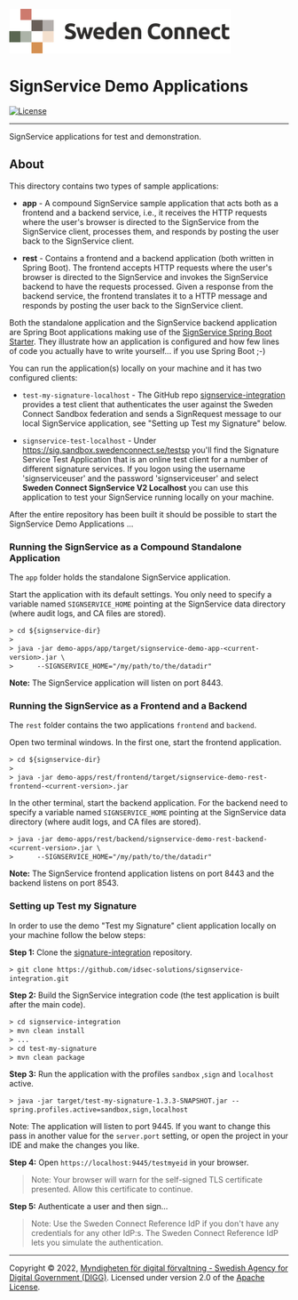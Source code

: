 ![Logo](../docs/images/sweden-connect.png)


# SignService Demo Applications

[![License](https://img.shields.io/badge/License-Apache%202.0-blue.svg)](https://opensource.org/licenses/Apache-2.0)

-----

SignService applications for test and demonstration.

## About

This directory contains two types of sample applications:

* **app** - A compound SignService sample application that acts both as a frontend and a backend service, i.e., it receives the HTTP requests where the user's browser is directed to the SignService from the 
SignService client, processes them, and responds by posting the user back to the SignService client.

* **rest** - Contains a frontend and a backend application (both written in Spring Boot). The frontend accepts HTTP requests where the user's browser is directed to the SignService and invokes the
SignService backend to have the requests processed. Given a response from the backend service, the
frontend translates it to a HTTP message and responds by posting the user back to the SignService client.

Both the standalone application and the SignService backend application are Spring Boot applications making use of the [SignService Spring Boot Starter](../../spring-boot-starter/README.md). They
illustrate how an application is configured and how few lines of code you actually have to write yourself... if you use Spring Boot ;-)

You can run the application(s) locally on your machine and it has two configured clients:

- `test-my-signature-localhost` - The GitHub repo [signservice-integration](https://github.com/idsec-solutions/signservice-integration) provides a test client that authenticates the user against the Sweden Connect Sandbox
federation and sends a SignRequest message to our local SignService application, see "Setting up Test my Signature" below.

- `signservice-test-localhost` - Under https://sig.sandbox.swedenconnect.se/testsp you'll find the Signature Service
Test Application that is an online test client for a number of different signature services. If you logon using the
username 'signserviceuser' and the password 'signserviceuser' and select **Sweden Connect SignService V2 Localhost** you can use this application
to test your SignService running locally on your machine.

After the entire repository has been built it should be possible to start the SignService Demo Applications ...


### Running the SignService as a Compound Standalone Application

The `app` folder holds the standalone SignService application.

Start the application with its default settings. You only need to specify a variable named `SIGNSERVICE_HOME` pointing at the SignService data directory (where audit logs, and CA files are stored).

```
> cd ${signservice-dir}
>
> java -jar demo-apps/app/target/signservice-demo-app-<current-version>.jar \
>      --SIGNSERVICE_HOME="/my/path/to/the/datadir"

```

**Note:** The SignService application will listen on port 8443.

### Running the SignService as a Frontend and a Backend

The `rest` folder contains the two applications `frontend` and `backend`.

Open two terminal windows. In the first one, start the frontend application.

```
> cd ${signservice-dir}
>
> java -jar demo-apps/rest/frontend/target/signservice-demo-rest-frontend-<current-version>.jar
```

In the other terminal, start the backend application. For the backend need to specify a variable named `SIGNSERVICE_HOME` pointing at the SignService data directory (where audit logs, and CA files are stored).

```
> java -jar demo-apps/rest/backend/signservice-demo-rest-backend-<current-version>.jar \
>      --SIGNSERVICE_HOME="/my/path/to/the/datadir"
```

**Note:** The SignService frontend application listens on port 8443 and the backend listens on port 8543.


### Setting up Test my Signature

In order to use the demo "Test my Signature" client application locally on your machine follow the below steps:

**Step 1:** Clone the [signature-integration](https://github.com/idsec-solutions/signservice-integration) repository.

```
> git clone https://github.com/idsec-solutions/signservice-integration.git
```

**Step 2:** Build the SignService integration code (the test application is built after the main code).

```
> cd signservice-integration
> mvn clean install
> ...
> cd test-my-signature
> mvn clean package
```

**Step 3:** Run the application with the profiles `sandbox` ,`sign` and `localhost` active.

```
> java -jar target/test-my-signature-1.3.3-SNAPSHOT.jar --spring.profiles.active=sandbox,sign,localhost
```

Note: The application will listen to port 9445. If you want to change this pass in another value for the `server.port` setting, or open the project in your IDE and make the changes you like.

**Step 4:** Open `https://localhost:9445/testmyeid` in your browser.

> Note: Your browser will warn for the self-signed TLS certificate presented. Allow this certificate to continue.

**Step 5:** Authenticate a user and then sign...

> Note: Use the Sweden Connect Reference IdP if you don't have any credentials for any other IdP:s. The Sweden
Connect Reference IdP lets you simulate the authentication.


-----

Copyright &copy; 2022, [Myndigheten för digital förvaltning - Swedish Agency for Digital Government (DIGG)](http://www.digg.se). Licensed under version 2.0 of the [Apache License](http://www.apache.org/licenses/LICENSE-2.0).
